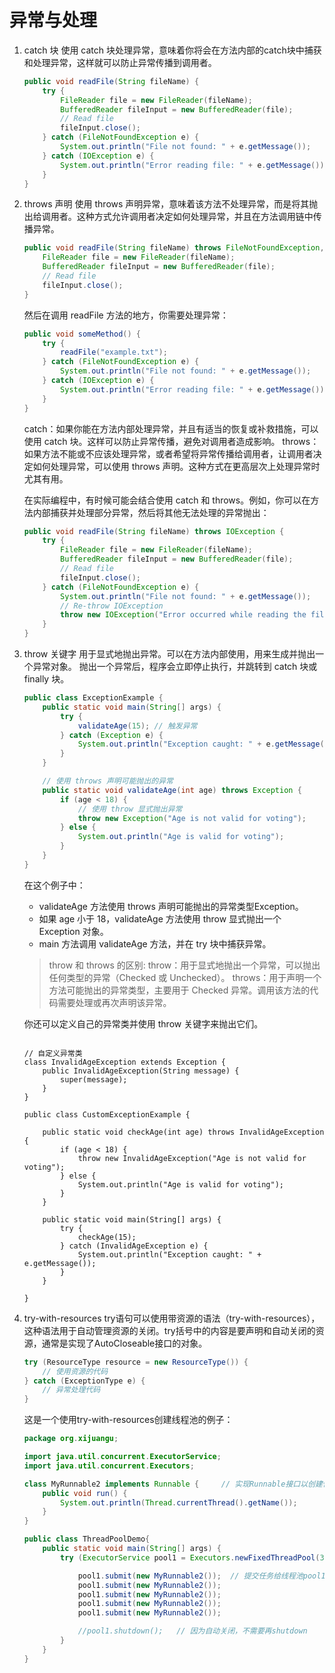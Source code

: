 # 异常与处理

1. catch 块
使用 catch 块处理异常，意味着你将会在方法内部的catch块中捕获和处理异常，这样就可以防止异常传播到调用者。

    ```java
    public void readFile(String fileName) {
        try {
            FileReader file = new FileReader(fileName);
            BufferedReader fileInput = new BufferedReader(file);
            // Read file
            fileInput.close();
        } catch (FileNotFoundException e) {
            System.out.println("File not found: " + e.getMessage());
        } catch (IOException e) {
            System.out.println("Error reading file: " + e.getMessage());
        }
    }
    ```

2. throws 声明
使用 throws 声明异常，意味着该方法不处理异常，而是将其抛出给调用者。这种方式允许调用者决定如何处理异常，并且在方法调用链中传播异常。

    ```java
    public void readFile(String fileName) throws FileNotFoundException, IOException {
        FileReader file = new FileReader(fileName);
        BufferedReader fileInput = new BufferedReader(file);
        // Read file
        fileInput.close();
    }
    ```

    然后在调用 readFile 方法的地方，你需要处理异常：

    ```java
    public void someMethod() {
        try {
            readFile("example.txt");
        } catch (FileNotFoundException e) {
            System.out.println("File not found: " + e.getMessage());
        } catch (IOException e) {
            System.out.println("Error reading file: " + e.getMessage());
        }
    }
    ```

    catch：如果你能在方法内部处理异常，并且有适当的恢复或补救措施，可以使用 catch 块。这样可以防止异常传播，避免对调用者造成影响。
    throws：如果方法不能或不应该处理异常，或者希望将异常传播给调用者，让调用者决定如何处理异常，可以使用 throws 声明。这种方式在更高层次上处理异常时尤其有用。

    在实际编程中，有时候可能会结合使用 catch 和 throws。例如，你可以在方法内部捕获并处理部分异常，然后将其他无法处理的异常抛出：

    ```java
    public void readFile(String fileName) throws IOException {
        try {
            FileReader file = new FileReader(fileName);
            BufferedReader fileInput = new BufferedReader(file);
            // Read file
            fileInput.close();
        } catch (FileNotFoundException e) {
            System.out.println("File not found: " + e.getMessage());
            // Re-throw IOException
            throw new IOException("Error occurred while reading the file", e);
        }
    }
    ```

3. throw 关键字
用于显式地抛出异常。可以在方法内部使用，用来生成并抛出一个异常对象。
抛出一个异常后，程序会立即停止执行，并跳转到 catch 块或 finally 块。

    ```java
    public class ExceptionExample {
        public static void main(String[] args) {
            try {
                validateAge(15); // 触发异常
            } catch (Exception e) {
                System.out.println("Exception caught: " + e.getMessage());
            }
        }

        // 使用 throws 声明可能抛出的异常
        public static void validateAge(int age) throws Exception {
            if (age < 18) {
                // 使用 throw 显式抛出异常
                throw new Exception("Age is not valid for voting");
            } else {
                System.out.println("Age is valid for voting");
            }
        }
    }
    ```

    在这个例子中：
    - validateAge 方法使用 throws 声明可能抛出的异常类型Exception。
    - 如果 age 小于 18，validateAge 方法使用 throw 显式抛出一个 Exception 对象。
    - main 方法调用 validateAge 方法，并在 try 块中捕获异常。

    > throw 和 throws 的区别:
    > throw：用于显式地抛出一个异常，可以抛出任何类型的异常（Checked 或 Unchecked）。
    > throws：用于声明一个方法可能抛出的异常类型，主要用于 Checked 异常。调用该方法的代码需要处理或再次声明该异常。

    你还可以定义自己的异常类并使用 throw 关键字来抛出它们。

    ```java{.line-numbers}

    // 自定义异常类
    class InvalidAgeException extends Exception {
        public InvalidAgeException(String message) {
            super(message);
        }
    }

    public class CustomExceptionExample {

        public static void checkAge(int age) throws InvalidAgeException {
            if (age < 18) {
                throw new InvalidAgeException("Age is not valid for voting");
            } else {
                System.out.println("Age is valid for voting");
            }
        }

        public static void main(String[] args) {
            try {
                checkAge(15);
            } catch (InvalidAgeException e) {
                System.out.println("Exception caught: " + e.getMessage());
            }
        }

    }
    ```

4. try-with-resources
   try语句可以使用带资源的语法（try-with-resources），这种语法用于自动管理资源的关闭。try括号中的内容是要声明和自动关闭的资源，通常是实现了AutoCloseable接口的对象。

    ```java
    try (ResourceType resource = new ResourceType()) {
        // 使用资源的代码
    } catch (ExceptionType e) {
        // 异常处理代码
    }
    ```

    这是一个使用try-with-resources创建线程池的例子：

    ```java
    package org.xijuangu;

    import java.util.concurrent.ExecutorService;
    import java.util.concurrent.Executors;

    class MyRunnable2 implements Runnable {     // 实现Runnable接口以创建任务
        public void run() {
            System.out.println(Thread.currentThread().getName());
        }
    }

    public class ThreadPoolDemo{
        public static void main(String[] args) {
            try (ExecutorService pool1 = Executors.newFixedThreadPool(3)) {     // 在try()内创建线程池pool1

                pool1.submit(new MyRunnable2());  // 提交任务给线程池pool1
                pool1.submit(new MyRunnable2());
                pool1.submit(new MyRunnable2());
                pool1.submit(new MyRunnable2());
                pool1.submit(new MyRunnable2());

                //pool1.shutdown();   // 因为自动关闭，不需要再shutdown
            }
        }
    }
    ```
